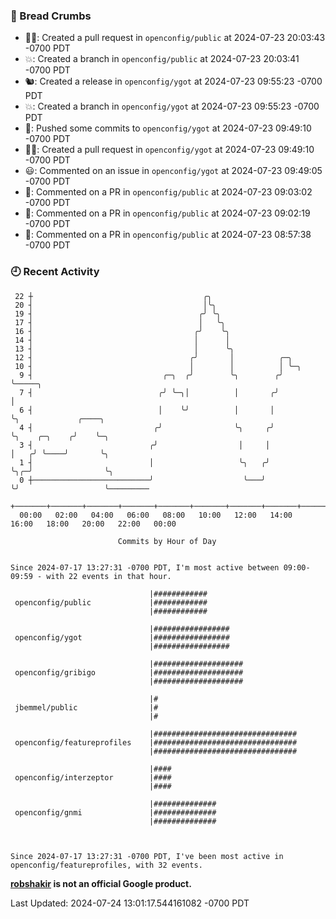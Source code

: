 ### 🍞 Bread Crumbs

 * ✍🏼: Created a pull request in `openconfig/public` at 2024-07-23 20:03:43 -0700 PDT
 * 💥: Created a branch in `openconfig/public` at 2024-07-23 20:03:41 -0700 PDT
 * 🐿: Created a release in `openconfig/ygot` at 2024-07-23 09:55:23 -0700 PDT
 * 💥: Created a branch in `openconfig/ygot` at 2024-07-23 09:55:23 -0700 PDT
 * 🚢: Pushed some commits to `openconfig/ygot` at 2024-07-23 09:49:10 -0700 PDT
 * ✍🏼: Created a pull request in `openconfig/ygot` at 2024-07-23 09:49:10 -0700 PDT
 * 😃: Commented on an issue in `openconfig/ygot` at 2024-07-23 09:49:05 -0700 PDT
 * 💬: Commented on a PR in  `openconfig/public` at 2024-07-23 09:03:02 -0700 PDT
 * 💬: Commented on a PR in  `openconfig/public` at 2024-07-23 09:02:19 -0700 PDT
 * 💬: Commented on a PR in  `openconfig/public` at 2024-07-23 08:57:38 -0700 PDT

### 🕘 Recent Activity
```
 22 ┼                                      ╭╮
 20 ┤                                      │╰╮
 19 ┤                                     ╭╯ ╰╮
 17 ┤                                     │   ╰╮
 16 ┤                                    ╭╯    ╰╮
 14 ┤                                    │      │
 13 ┤                                    │      ╰╮
 12 ┤                                   ╭╯       │          ╭─╮
 10 ┤                                   │        │          │ ╰─╮
  9 ┤                             ╭─╮  ╭╯        ╰╮        ╭╯   ╰─────╮
  7 ┤                            ╭╯ ╰─╮│          │       ╭╯          │
  6 ┤                            │    ╰╯          │       │           ╰╮             ╭────╮
  4 ┤                           ╭╯                ╰╮     ╭╯            ╰╮    ╭─╮    ╭╯    ╰─╮
  3 ┤                          ╭╯                  │     │              │   ╭╯ ╰────╯       ╰╮
  1 ┤                          │                   ╰╮   ╭╯              ╰╮╭─╯                ╰╮
  0 ┼──────────────────────────╯                    ╰───╯                ╰╯                   ╰─────────
    +───────+───────+───────+───────+───────+───────+───────+───────+───────+───────+───────+───────+────
  00:00   02:00   04:00   06:00   08:00   10:00   12:00   14:00   16:00   18:00   20:00   22:00   00:00   

						Commits by Hour of Day


Since 2024-07-17 13:27:31 -0700 PDT, I'm most active between 09:00-09:59 - with 22 events in that hour.

```



```
                               |############
 openconfig/public             |############
                               |############

                               |#################
 openconfig/ygot               |#################
                               |#################

                               |####################
 openconfig/gribigo            |####################
                               |####################

                               |#
 jbemmel/public                |#
                               |#

                               |################################
 openconfig/featureprofiles    |################################
                               |################################

                               |####
 openconfig/interzeptor        |####
                               |####

                               |##############
 openconfig/gnmi               |##############
                               |##############



Since 2024-07-17 13:27:31 -0700 PDT, I've been most active in openconfig/featureprofiles, with 32 events.

```
**[robshakir](mailto:robjs@google.com) is not an official Google product.**  


Last Updated: 2024-07-24 13:01:17.544161082 -0700 PDT
